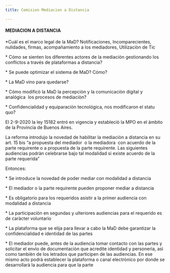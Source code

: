 ```yaml
---
title: Comision Mediacion a Distancia

---
```

#### MEDIACION A DISTANCIA

\*Cuál es el marco legal de la MaD? Notificaciones, Incomparecientes, nulidades, firmas, acompañamiento a los mediadores, Utilizaciòn de Tic

\* Cómo se sienten los diferentes actores de la mediaciòn gestionando los conflictos a través de plataformas a distancia?

\* Se puede optimizar el sistema de MaD? Cómo?

\* La MaD vino para quedarse?

\* Cómo modificò la MaD la percepciòn y la comunicaciòn digital y analógica  los procesos de mediaciòn?

\* Confidencialidad y equiparaciòn tecnológica, nos modificaron el statu quo?

El 2-9-2020 la ley 15182 entró en vigencia y estableciò la MPO en el ámbito de la Provincia de Buenos Aires.

La reforma introdujo la novedad de habilitar la mediaciòn a distancia en su art. 15 bis “a propuesta del mediador  o la mediadora  con acuerdo de la parte requirente o a propuesta de la parte requirente. Las siguientes audiencias podràn celebrarse bajo tal modalidad si existe acuerdo de la parte requerida”

Entonces:

\* Se introduce la novedad de poder mediar con modalidad a distancia

\* El mediador o la parte requirente pueden proponer mediar a distancia

\* Es obligatorio para los requeridos asistir a la primer audiencia con modalidad a distancia

\* La participaciòn en segundas y ulteriores audiencias para el requerido es de caràcter voluntario

\* La plataforma que se elija para llevar a cabo la MaD debe garantizar la confidencialidad e identidad de las partes

\* El mediador puede, antes de la audiencia tomar contacto con las partes y solicitar el envìo de documentaciòn que acredite identidad y personerìa, asì como tambièn de los letrados que participen de las audiencias. En ese mismo acto podrà establecer la plataforma o canal electrònico por donde se desarrollarà la audiencia para que la parte